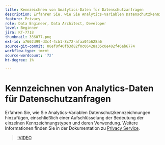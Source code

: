 ```yaml
---
title: Kennzeichnen von Analytics-Daten für Datenschutzanfragen
description: Erfahren Sie, wie Sie Analytics-Variablen Datenschutzkennzeichnungen hinzufügen, einschließlich einer Aufschlüsselung der Bedeutung der einzelnen Kennzeichnungstypen und deren Verwendung.
feature: Privacy
role: Data Engineer, Data Architect, Developer
level: Beginner
jira: KT-7718
thumbnail: 336077.png
exl-id: a7662d99-d3c4-4cb1-8c72-afaa04b628a6
source-git-commit: 00ef0f40fb3d82f0c06428a35c0e402f46ab6774
workflow-type: tm+mt
source-wordcount: '72'
ht-degree: 1%

---
```


# Kennzeichnen von Analytics-Daten für Datenschutzanfragen

Erfahren Sie, wie Sie Analytics-Variablen Datenschutzkennzeichnungen hinzufügen, einschließlich einer Aufschlüsselung der Bedeutung der einzelnen Kennzeichnungstypen und deren Verwendung. Weitere Informationen finden Sie in der Dokumentation zu [Privacy Service](https://experienceleague.adobe.com/docs/experience-platform/privacy/home.html?lang=de).

>[!VIDEO](https://video.tv.adobe.com/v/336077?learn=on)
